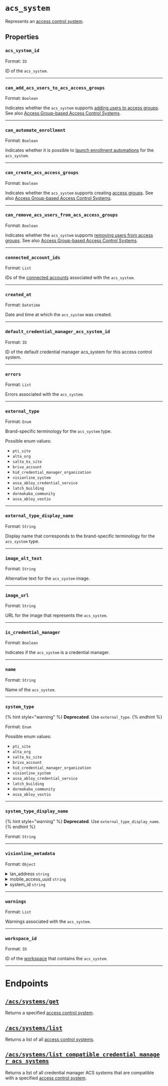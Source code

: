 # `acs_system`

Represents an [access control system](https://docs.seam.co/latest/capability-guides/access-systems).

## Properties

### `acs_system_id`

Format: `ID`

ID of the `acs_system`.


---

### `can_add_acs_users_to_acs_access_groups`

Format: `Boolean`

Indicates whether the `acs_system` supports [adding users to access groups](https://docs.seam.co/latest/capability-guides/access-systems/assigning-users-to-access-groups#add-an-acs-user-to-an-access-group). See also [Access Group-based Access Control Systems](../../../capability-guides/access-systems/understanding-access-control-system-differences.md#access-group-based-access-control-systems).


---

### `can_automate_enrollment`

Format: `Boolean`

Indicates whether it is possible to [launch enrollment automations](https://docs.seam.co/latest/capability-guides/mobile-access-in-development/issuing-mobile-credentials-from-an-access-control-system#prepare-the-phones-for-a-user-identity-to-start-receiving-mobile-credentials-using-an-enrollment-aut) for the `acs_system`.


---

### `can_create_acs_access_groups`

Format: `Boolean`

Indicates whether the `acs_system` supports creating [access groups](https://docs.seam.co/latest/capability-guides/access-systems/assigning-users-to-access-groups). See also [Access Group-based Access Control Systems](../../../capability-guides/access-systems/understanding-access-control-system-differences.md#access-group-based-access-control-systems).


---

### `can_remove_acs_users_from_acs_access_groups`

Format: `Boolean`

Indicates whether the `acs_system` supports [removing users from access groups](https://docs.seam.co/latest/capability-guides/access-systems/assigning-users-to-access-groups#remove-an-acs-user-from-an-access-group). See also [Access Group-based Access Control Systems](../../../capability-guides/access-systems/understanding-access-control-system-differences.md#access-group-based-access-control-systems).


---

### `connected_account_ids`

Format: `List`

IDs of the [connected accounts](../../../core-concepts/connected-accounts/README.md) associated with the `acs_system`.


---

### `created_at`

Format: `Datetime`

Date and time at which the `acs_system` was created.


---

### `default_credential_manager_acs_system_id`

Format: `ID`

ID of the default credential manager acs_system for this access control system.


---

### `errors`

Format: `List`

Errors associated with the `acs_system`.


---

### `external_type`

Format: `Enum`

Brand-specific terminology for the `acs_system` type.

Possible enum values:
- `pti_site`
- `alta_org`
- `salto_ks_site`
- `brivo_account`
- `hid_credential_manager_organization`
- `visionline_system`
- `assa_abloy_credential_service`
- `latch_building`
- `dormakaba_community`
- `assa_abloy_vostio`


---

### `external_type_display_name`

Format: `String`

Display name that corresponds to the brand-specific terminology for the `acs_system` type.


---

### `image_alt_text`

Format: `String`

Alternative text for the `acs_system` image.


---

### `image_url`

Format: `String`

URL for the image that represents the `acs_system`.


---

### `is_credential_manager`

Format: `Boolean`

Indicates if the `acs_system` is a credential manager.


---

### `name`

Format: `String`

Name of the `acs_system`.


---

### `system_type`

{% hint style="warning" %}
**Deprecated**. Use `external_type`.
{% endhint %}

Format: `Enum`

Possible enum values:
- `pti_site`
- `alta_org`
- `salto_ks_site`
- `brivo_account`
- `hid_credential_manager_organization`
- `visionline_system`
- `assa_abloy_credential_service`
- `latch_building`
- `dormakaba_community`
- `assa_abloy_vostio`


---

### `system_type_display_name`

{% hint style="warning" %}
**Deprecated**. Use `external_type_display_name`.
{% endhint %}

Format: `String`


---

### `visionline_metadata`

Format: `Object`

<details>
<summary>lan_address <code>string</code></summary>
IP address or hostname of the main Visionline server relative to the Seam Bridge on the local network.
</details>
<details>
<summary>mobile_access_uuid <code>string</code></summary>
Keyset loaded into a reader. Mobile keys and reader administration tools securely authenticate only with readers programmed with a matching keyset.
</details>
<details>
<summary>system_id <code>string</code></summary>
Unique ID assigned by the ASSA ABLOY licensing team that identifies each hotel in your credential manager.
</details>

---

### `warnings`

Format: `List`

Warnings associated with the `acs_system`.


---

### `workspace_id`

Format: `ID`

ID of the [workspace](../../../core-concepts/workspaces/README.md) that contains the `acs_system`.


---

# Endpoints

## [`/acs/systems/get`](./get.md)

Returns a specified [access control system](https://docs.seam.co/latest/capability-guides/access-systems).
## [`/acs/systems/list`](./list.md)

Returns a list of all [access control systems](https://docs.seam.co/latest/capability-guides/access-systems).
## [`/acs/systems/list_compatible_credential_manager_acs_systems`](./list_compatible_credential_manager_acs_systems.md)

Returns a list of all credential manager ACS systems that are compatible with a specified
[access control system](https://docs.seam.co/latest/capability-guides/access-systems).
